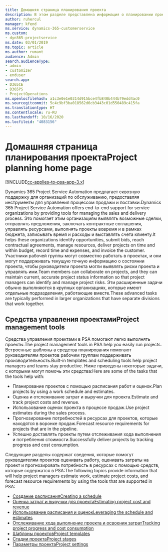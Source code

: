 ```yaml
---
title: Домашняя страница планирования проекта
description: В этом разделе представлена информация о планировании проекта.
author: ruhercul
manager: kfend
ms.service: dynamics-365-customerservice
ms.custom:
- dyn365-projectservice
ms.date: 03/01/2019
ms.topic: article
ms.author: rumant
audience: Admin
search.audienceType:
- admin
- customizer
- enduser
search.app:
- D365CE
- D365PS
- ProjectOperations
ms.openlocfilehash: a1c3e0e1e0314d915bce4fb840b444b79edd4ac0
ms.sourcegitcommit: 5c4c9bf3ba018562d6cb3443c01d550489c415fa
ms.translationtype: HT
ms.contentlocale: ru-RU
ms.lasthandoff: 10/16/2020
ms.locfileid: "4083156"
---
```

# <a name="project-planning-home-page"></a><span data-ttu-id="ecfd2-103">Домашняя страница планирования проекта</span><span class="sxs-lookup"><span data-stu-id="ecfd2-103">Project planning home page</span></span>

[!INCLUDE[cc-applies-to-psa-app-3.x](../includes/cc-applies-to-psa-app-3x.md)]

<span data-ttu-id="ecfd2-104">Dynamics 365 Project Service Automation предлагает сквозную поддержку для организаций по обслуживанию, предоставляя инструменты для управления процессом продажи и поставки.</span><span class="sxs-lookup"><span data-stu-id="ecfd2-104">Dynamics 365 Project Service Automation offers end-to-end support for service organizations by providing tools for managing the sales and delivery process.</span></span> <span data-ttu-id="ecfd2-105">Это помогает этим организациям выявлять возможные сделки, отправлять предложения, заключать контрактные соглашения, управлять ресурсами, выполнять проекты вовремя и в рамках бюджета, записывать время и расходы и выставлять счета клиенту.</span><span class="sxs-lookup"><span data-stu-id="ecfd2-105">It helps these organizations identify opportunities, submit bids, reach contractual agreements, manage resources, deliver projects on time and within budget, record time and expenses, and invoice the customer.</span></span> <span data-ttu-id="ecfd2-106">Участники рабочей группы могут совместно работать в проектах, и они могут поддерживать текущую точную информацию о состоянии проекта, чтобы руководители проекта могли выявлять риски проекта и управлять ими.</span><span class="sxs-lookup"><span data-stu-id="ecfd2-106">Team members can collaborate on projects, and they can maintain current, accurate project status information so that project managers can identify and manage project risks.</span></span> <span data-ttu-id="ecfd2-107">Эти расширенные задачи обычно выполняются в крупных организациях, которые имеют отдельные подразделения, работающие вместе.</span><span class="sxs-lookup"><span data-stu-id="ecfd2-107">These advanced tasks are typically performed in larger organizations that have separate divisions that work together.</span></span>

## <a name="project-management-tools"></a><span data-ttu-id="ecfd2-108">Средства управления проектами</span><span class="sxs-lookup"><span data-stu-id="ecfd2-108">Project management tools</span></span>

<span data-ttu-id="ecfd2-109">Средства управления проектами в PSA помогают легко выполнять проекты.</span><span class="sxs-lookup"><span data-stu-id="ecfd2-109">The project management tools in PSA help you easily run projects.</span></span> <span data-ttu-id="ecfd2-110">Встроенные шаблоны а средства планирования помогают руководителям проектов рабочим группам поддерживать производительность.</span><span class="sxs-lookup"><span data-stu-id="ecfd2-110">Built-in templates and scheduling tools help project managers and teams stay productive.</span></span> <span data-ttu-id="ecfd2-111">Ниже приведены некоторые задачи, с которыми могут помочь эти средства:</span><span class="sxs-lookup"><span data-stu-id="ecfd2-111">Here are some of the tasks that the tools help with:</span></span>

- <span data-ttu-id="ecfd2-112">Планирование проектов с помощью расписания работ и оценок.</span><span class="sxs-lookup"><span data-stu-id="ecfd2-112">Plan projects by using a work schedule and estimates.</span></span>
- <span data-ttu-id="ecfd2-113">Оценка и отслеживание затрат и выручки для проекта.</span><span class="sxs-lookup"><span data-stu-id="ecfd2-113">Estimate and track project costs and revenue.</span></span>
- <span data-ttu-id="ecfd2-114">Использование оценок проекта в процессе продаж.</span><span class="sxs-lookup"><span data-stu-id="ecfd2-114">Use project estimates during the sales process.</span></span>
- <span data-ttu-id="ecfd2-115">Прогнозирование потребностей в ресурсах для проектов, которые находятся в воронке продаж.</span><span class="sxs-lookup"><span data-stu-id="ecfd2-115">Forecast resource requirements for projects that are in the pipeline.</span></span>
- <span data-ttu-id="ecfd2-116">Успешно доставлять проекты путем отслеживания хода выполнения и потребления стоимости.</span><span class="sxs-lookup"><span data-stu-id="ecfd2-116">Successfully deliver projects by tracking progress and cost consumption.</span></span>

<span data-ttu-id="ecfd2-117">Следующие разделы содержат сведения, которые помогут руководителям проектов оценивать работу, оценивать затраты на проект и прогнозировать потребность в ресурсах с помощью средств, которые содержатся в PSA:</span><span class="sxs-lookup"><span data-stu-id="ecfd2-117">The following topics provide information that will help project managers estimate work, estimate project costs, and forecast resource requirements by using the tools that are supported in PSA:</span></span>

- [<span data-ttu-id="ecfd2-118">Создание расписания</span><span class="sxs-lookup"><span data-stu-id="ecfd2-118">Creating a schedule</span></span>](project-creating.md)
- [<span data-ttu-id="ecfd2-119">Оценка затрат и выручки для проекта</span><span class="sxs-lookup"><span data-stu-id="ecfd2-119">Estimating project cost and revenue</span></span>](project-estimating.md)
- [<span data-ttu-id="ecfd2-120">Использование расписания и оценок</span><span class="sxs-lookup"><span data-stu-id="ecfd2-120">Leveraging the schedule and estimates</span></span>](project-leveraging.md)
- [<span data-ttu-id="ecfd2-121">Отслеживание хода выполнение проекта и освоения затрат</span><span class="sxs-lookup"><span data-stu-id="ecfd2-121">Tracking project progress and cost consumption</span></span>](project-tracking.md)
- [<span data-ttu-id="ecfd2-122">Шаблоны проектов</span><span class="sxs-lookup"><span data-stu-id="ecfd2-122">Project templates</span></span>](project-templates.md)
- [<span data-ttu-id="ecfd2-123">Стадии проекта</span><span class="sxs-lookup"><span data-stu-id="ecfd2-123">Project stages</span></span>](project-stages.md)
- [<span data-ttu-id="ecfd2-124">Параметры проекта</span><span class="sxs-lookup"><span data-stu-id="ecfd2-124">Project settings</span></span>](project-settings.md)
